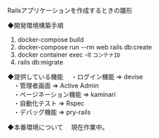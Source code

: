 Railsアプリケーションを作成するときの雛形  

◆開発環境構築手順
  1. docker-compose build
  2. docker-compose run --rm web rails db:create
  3. docker container exec -it `コンテナID`
  4. rails db:migrate

◆提供している機能
　・ログイン機能          => devise  
　・管理者画面            => Active Admin  
　・ページネーション機能   => kaminari  
　・自動化テスト           => Rspec  
　・デバッグ機能           => pry-rails  

◆本番環境について
　現在作業中。

